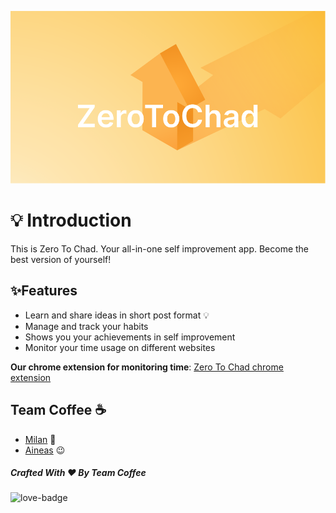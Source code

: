 ![ZeroToChad Preview](public/images/preview.png)

# 💡 Introduction

This is Zero To Chad. Your all-in-one self improvement app. Become the best version of yourself!

## ✨Features

- Learn and share ideas in short post format 💡
- Manage and track your habits
- Shows you your achievements in self improvement
- Monitor your time usage on different websites

**Our chrome extension for monitoring time**: [Zero To Chad chrome extension](https://github.com/devaineas/zero-to-chad-chrome-extension)

## Team Coffee ☕

- [Milan](https://github.com/milan090) 🤠
- [Aineas](https://github.com/AineasGamingYolo) 😉

##### Crafted With ♥ By Team Coffee

![love-badge](https://forthebadge.com/images/badges/built-with-love.svg)
